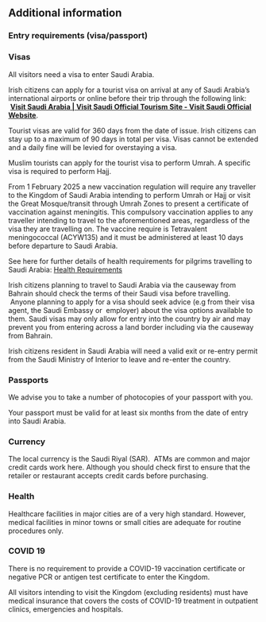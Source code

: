 ## Additional information

### **Entry requirements (visa/passport)**

### **Visas**

All visitors need a visa to enter Saudi Arabia.

Irish citizens can apply for a tourist visa on arrival at any of Saudi Arabia’s international airports or online before their trip through the following link:  [**Visit Saudi Arabia | Visit Saudi Official Tourism Site - Visit Saudi Official Website**](https://www.visitsaudi.com/en).

Tourist visas are valid for 360 days from the date of issue. Irish citizens can stay up to a maximum of 90 days in total per visa. Visas cannot be extended and a daily fine will be levied for overstaying a visa.

Muslim tourists can apply for the tourist visa to perform Umrah. A specific visa is required to perform Hajj.

From 1 February 2025 a new vaccination regulation will require any traveller to the Kingdom of Saudi Arabia intending to perform Umrah or Hajj or visit the Great Mosque/transit through Umrah Zones to present a certificate of vaccination against meningitis. This compulsory vaccination applies to any traveller intending to travel to the aforementioned areas, regardless of the visa they are travelling on. The vaccine require is Tetravalent meningococcal (ACYW135) and it must be administered at least 10 days before departure to Saudi Arabia.

See here for further details of health requirements for pilgrims travelling to Saudi Arabia: [Health Requirements](https://www.moh.gov.sa/en/HealthAwareness/Pilgrims_Health/Pages/default.aspx)

Irish citizens planning to travel to Saudi Arabia via the causeway from Bahrain should check the terms of their Saudi visa before travelling.  Anyone planning to apply for a visa should seek advice (e.g from their visa agent, the Saudi Embassy or  employer) about the visa options available to them. Saudi visas may only allow for entry into the country by air and may prevent you from entering across a land border including via the causeway from Bahrain.

Irish citizens resident in Saudi Arabia will need a valid exit or re-entry permit from the Saudi Ministry of Interior to leave and re-enter the country.

### **Passports**

We advise you to take a number of photocopies of your passport with you.

Your passport must be valid for at least six months from the date of entry into Saudi Arabia.

### **Currency**

The local currency is the Saudi Riyal (SAR).  ATMs are common and major credit cards work here. Although you should check first to ensure that the retailer or restaurant accepts credit cards before purchasing.

### **Health**

Healthcare facilities in major cities are of a very high standard. However, medical facilities in minor towns or small cities are adequate for routine procedures only.

### **COVID 19**

There is no requirement to provide a COVID-19 vaccination certificate or negative PCR or antigen test certificate to enter the Kingdom.

All visitors intending to visit the Kingdom (excluding residents) must have medical insurance that covers the costs of COVID-19 treatment in outpatient clinics, emergencies and hospitals.
